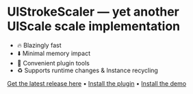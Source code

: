 # UIStrokeScaler — yet another UIScale scale implementation
* 🔥 Blazingly fast
* ⬇️ Minimal memory impact
* 🤝 Convenient plugin tools
* ♻️ Supports runtime changes & Instance recycling

[Get the latest release here](https://github.com/ishtar112/ui-stroke-scaler/releases/tag/stable) • [Install the plugin](https://github.com/ishtar112/ui-stroke-scaler/releases/download/stable/UIStrokeScaler.rbxm) • [Install the demo](https://github.com/ishtar112/ui-stroke-scaler/releases/download/stable/UIStrokeScalerDemo.rbxl)
